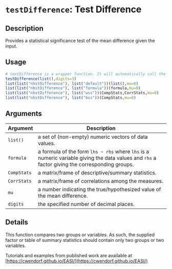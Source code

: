 # `testDifference`: Test Difference

## Description

Provides a statistical significance test of the mean difference given the input.

## Usage

```r
# testDifference is a wrapper function. It will automatically call the appropriate method below given the class of the object.
testDifference(list(),digits=3)
list(list("nhstDifference"), list("default"))(list(),mu=0)
list(list("nhstDifference"), list("formula"))(formula,mu=0)
list(list("nhstDifference"), list("wss"))(CompStats,CorrStats,mu=0)
list(list("nhstDifference"), list("bss"))(CompStats,mu=0)
```


## Arguments

Argument      |Description
------------- |----------------
```list()```     |     a set of (non-empty) numeric vectors of data values.
```formula```     |     a formula of the form `lhs ~ rhs` where `lhs` is a numeric variable giving the data values and `rhs` a factor giving the corresponding groups.
```CompStats```     |     a matrix/frame of descriptive/summary statistics.
```CorrStats```     |     a matrix/frame of correlations among the measures.
```mu```     |     a number indicating the true/hypothesized value of the mean difference.
```digits```     |     the specified number of decimal places.

## Details


 This function compares two groups or variables. As such, the supplied factor or table of summary statistics should contain only two groups or two variables.
 
 Tutorials and examples from published work are available at [https://cwendorf.github.io/EASI/](https://cwendorf.github.io/EASI/) 


